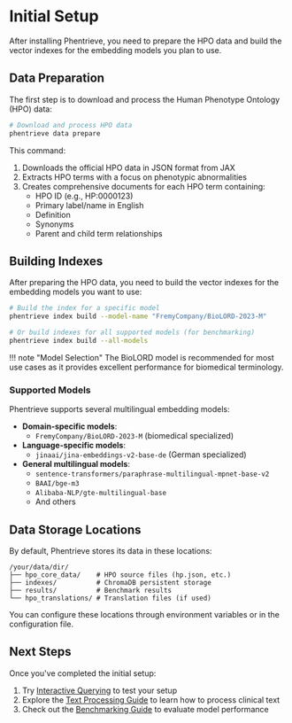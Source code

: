 # Initial Setup

After installing Phentrieve, you need to prepare the HPO data and build the vector indexes for the embedding models you plan to use.

## Data Preparation

The first step is to download and process the Human Phenotype Ontology (HPO) data:

```bash
# Download and process HPO data
phentrieve data prepare
```

This command:

1. Downloads the official HPO data in JSON format from JAX
2. Extracts HPO terms with a focus on phenotypic abnormalities
3. Creates comprehensive documents for each HPO term containing:
   - HPO ID (e.g., HP:0000123)
   - Primary label/name in English
   - Definition
   - Synonyms
   - Parent and child term relationships

## Building Indexes

After preparing the HPO data, you need to build the vector indexes for the embedding models you want to use:

```bash
# Build the index for a specific model
phentrieve index build --model-name "FremyCompany/BioLORD-2023-M"

# Or build indexes for all supported models (for benchmarking)
phentrieve index build --all-models
```

!!! note "Model Selection"
    The BioLORD model is recommended for most use cases as it provides excellent performance for biomedical terminology.

### Supported Models

Phentrieve supports several multilingual embedding models:

- **Domain-specific models**:
  - `FremyCompany/BioLORD-2023-M` (biomedical specialized)
- **Language-specific models**:
  - `jinaai/jina-embeddings-v2-base-de` (German specialized)
- **General multilingual models**:
  - `sentence-transformers/paraphrase-multilingual-mpnet-base-v2`
  - `BAAI/bge-m3`
  - `Alibaba-NLP/gte-multilingual-base`
  - And others

## Data Storage Locations

By default, Phentrieve stores its data in these locations:

```text
/your/data/dir/
├── hpo_core_data/    # HPO source files (hp.json, etc.)
├── indexes/          # ChromaDB persistent storage
├── results/          # Benchmark results
└── hpo_translations/ # Translation files (if used)
```

You can configure these locations through environment variables or in the configuration file.

## Next Steps

Once you've completed the initial setup:

1. Try [Interactive Querying](../user-guide/cli-usage.md#interactive-querying) to test your setup
2. Explore the [Text Processing Guide](../user-guide/text-processing-guide.md) to learn how to process clinical text
3. Check out the [Benchmarking Guide](../user-guide/benchmarking-guide.md) to evaluate model performance
